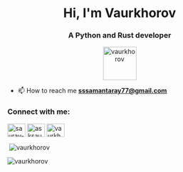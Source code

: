 <h1 align="center">Hi, I'm Vaurkhorov</h1>
<h3 align="center">A Python and Rust developer</h3>

<p align="center"> <img src="https://assets.holopin.io/hf2023levels/level1-red-wig-0-0.webp" width=75px alt="vaurkhorov" /> </p>

- 📫 How to reach me **sssamantaray77@gmail.com**

<h3 align="left">Connect with me:</h3>
<p align="left">
<a href="https://linkedin.com/in/saurav-samantaray-08b729171" target="blank"><img align="center" src="https://raw.githubusercontent.com/rahuldkjain/github-profile-readme-generator/master/src/images/icons/Social/linked-in-alt.svg" alt="saurav-samantaray-08b729171" height="30" width="40" /></a>
<a href="https://instagram.com/asksaurav" target="blank"><img align="center" src="https://raw.githubusercontent.com/rahuldkjain/github-profile-readme-generator/master/src/images/icons/Social/instagram.svg" alt="asksaurav" height="30" width="40" /></a>
<a href="https://www.codechef.com/users/vaurkhorov" target="blank"><img align="center" src="https://cdn.jsdelivr.net/npm/simple-icons@3.1.0/icons/codechef.svg" alt="vaurkhorov" height="30" width="40" /></a>
</p>

<p>&nbsp;<img align="center" src="https://github-readme-stats.vercel.app/api?username=vaurkhorov&show_icons=true&theme=synthwave&title_color=ffbb00&text_color=ffffff&bg_color=0000d9&locale=en" alt="vaurkhorov" /></p>

<p><img align="center" src="https://github-readme-streak-stats.herokuapp.com/?user=vaurkhorov&theme=dark" alt="vaurkhorov" /></p>

